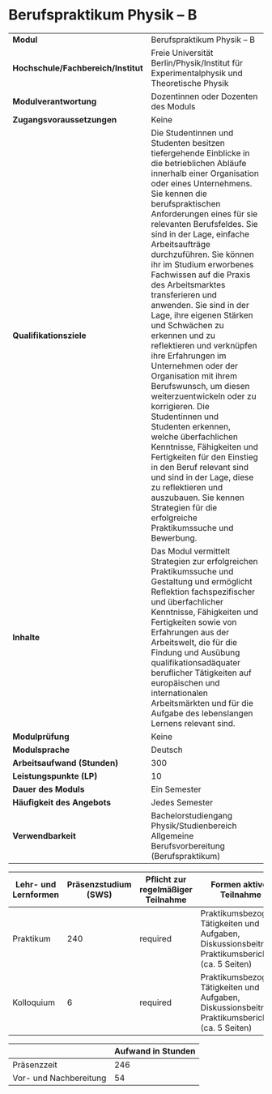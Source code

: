 # Berufspraktikum Physik – B
|                                    |   |
|------------------------------------|---|
|**Modul**                           | Berufspraktikum Physik – B |
|**Hochschule/Fachbereich/Institut** | Freie Universität Berlin/Physik/Institut für Experimentalphysik und Theoretische Physik |
|**Modulverantwortung**              | Dozentinnen oder Dozenten des Moduls |
|**Zugangsvoraussetzungen**          | Keine |
|**Qualifikationsziele**             | Die Studentinnen und Studenten besitzen tiefergehende Einblicke in die betrieblichen Abläufe innerhalb einer Organisation oder eines Unternehmens. Sie kennen die berufspraktischen Anforderungen eines für sie relevanten Berufsfeldes. Sie sind in der Lage, einfache Arbeitsaufträge durchzuführen. Sie können ihr im Studium erworbenes Fachwissen auf die Praxis des Arbeitsmarktes transferieren und anwenden. Sie sind in der Lage, ihre eigenen Stärken und Schwächen zu erkennen und zu reflektieren und verknüpfen ihre Erfahrungen im Unternehmen oder der Organisation mit ihrem Berufswunsch, um diesen weiterzuentwickeln oder zu korrigieren. Die Studentinnen und Studenten erkennen, welche überfachlichen Kenntnisse, Fähigkeiten und Fertigkeiten für den Einstieg in den Beruf relevant sind und sind in der Lage, diese zu reflektieren und auszubauen. Sie kennen Strategien für die erfolgreiche Praktikumssuche und Bewerbung. |
|**Inhalte**                         | Das Modul vermittelt Strategien zur erfolgreichen Praktikumssuche und Gestaltung und ermöglicht Reflektion fachspezifischer und überfachlicher Kenntnisse, Fähigkeiten und Fertigkeiten sowie von Erfahrungen aus der Arbeitswelt, die für die Findung und Ausübung qualifikationsadäquater beruflicher Tätigkeiten auf europäischen und internationalen Arbeitsmärkten und für die Aufgabe des lebenslangen Lernens relevant sind. |
|**Modulprüfung**                    | Keine |
|**Modulsprache**                    | Deutsch |
|**Arbeitsaufwand (Stunden)**        | 300 |
|**Leistungspunkte (LP)**            | 10 |
|**Dauer des Moduls**                | Ein Semester |
|**Häufigkeit des Angebots**         | Jedes Semester |
|**Verwendbarkeit**                  | Bachelorstudiengang Physik/Studienbereich Allgemeine Berufsvorbereitung (Berufspraktikum) |

| Lehr- und Lernformen | Präsenzstudium <br> (SWS) | Pflicht zur regelmäßiger Teilnahme | Formen aktiver Teilnahme |
| ---------------------|---------------------------|------------------------------------|------------------------- |
| Praktikum            | 240                       | required                           | Praktikumsbezogene Tätigkeiten und Aufgaben, Diskussionsbeiträge, Praktikumsbericht (ca. 5 Seiten) |
| Kolloquium           | 6                         | required                           | Praktikumsbezogene Tätigkeiten und Aufgaben, Diskussionsbeiträge, Praktikumsbericht (ca. 5 Seiten) |

|   | Aufwand in Stunden |
| - |--------------------|
| Präsenzzeit                              | 246   |
| Vor- und Nachbereitung                   | 54    |
